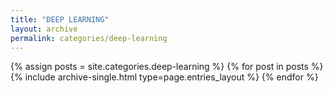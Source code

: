 ```yaml
---
title: "DEEP LEARNING"
layout: archive
permalink: categories/deep-learning
---
```


{% assign posts = site.categories.deep-learning %}
{% for post in posts %} {% include archive-single.html type=page.entries_layout %} {% endfor %}